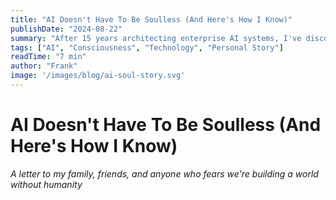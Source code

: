 ```yaml
---
title: "AI Doesn't Have To Be Soulless (And Here's How I Know)"
publishDate: "2024-08-22"
summary: "After 15 years architecting enterprise AI systems, I've discovered something profound: technology can amplify human creativity rather than replace it. Here's my story and what I've learned."
tags: ["AI", "Consciousness", "Technology", "Personal Story"]
readTime: "7 min"
author: "Frank"
image: '/images/blog/ai-soul-story.svg'
---
```


# AI Doesn't Have To Be Soulless (And Here's How I Know)

*A letter to my family, friends, and anyone who fears we're building a world without humanity*

